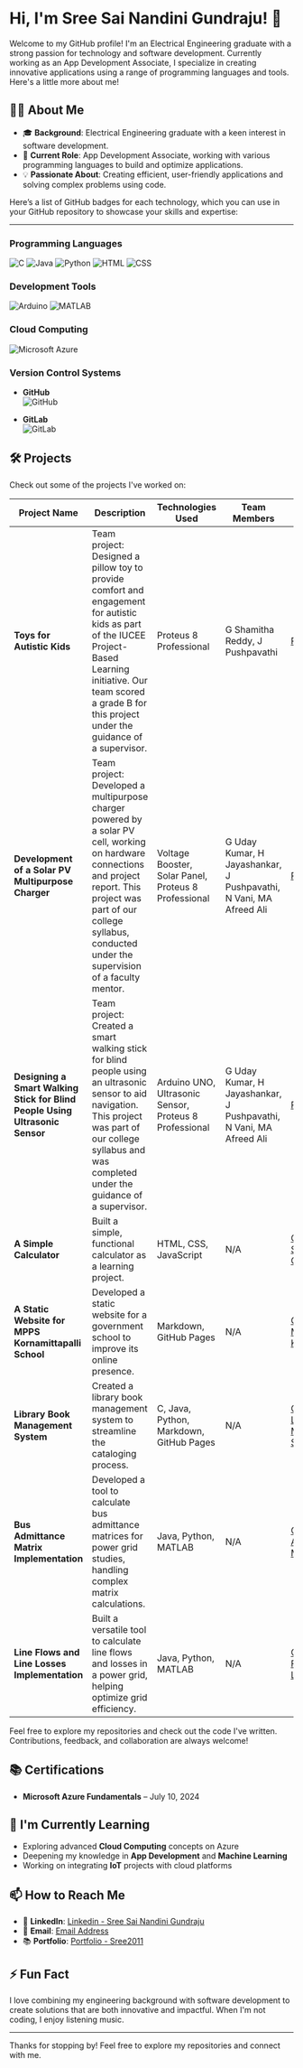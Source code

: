 # Hi, I'm Sree Sai Nandini Gundraju! 👋

Welcome to my GitHub profile! I'm an Electrical Engineering graduate with a strong passion for technology and software development. Currently working as an App Development Associate, I specialize in creating innovative applications using a range of programming languages and tools. Here's a little more about me!

## 👨‍💻 About Me
- 🎓 **Background**: Electrical Engineering graduate with a keen interest in software development.
- 💼 **Current Role**: App Development Associate, working with various programming languages to build and optimize applications.
- 💡 **Passionate About**: Creating efficient, user-friendly applications and solving complex problems using code.

Here’s a list of GitHub badges for each technology, which you can use in your GitHub repository to showcase your skills and expertise:

---

### **Programming Languages**  
  ![C](https://img.shields.io/badge/C-Beginner-red?logoColor=blue&labelColor=blue)
  ![Java](https://img.shields.io/badge/Java-Beginner-red?logoColor=blue&labelColor=blue)
  ![Python](https://img.shields.io/badge/Python-Intermediate-red?logoColor=blue&labelColor=blue)
  ![HTML](https://img.shields.io/badge/HTML-Intermediate-red?logoColor=blue&labelColor=blue)
  ![CSS](https://img.shields.io/badge/CSS-Intermediate-red?logoColor=blue&labelColor=blue)

### **Development Tools** 
  ![Arduino](https://img.shields.io/badge/Arduino%20UNO-Beginner-red?logoColor=blue&labelColor=blue)
  ![MATLAB](https://img.shields.io/badge/MATLAB-Beginner-black?logo=Java&logoColor=black&labelColor=orange)

### **Cloud Computing**
  ![Microsoft Azure](https://img.shields.io/badge/-Microsoft%20Azure-0078D4?logo=microsoft-azure&logoColor=white&style=flat)

### **Version Control Systems**
- **GitHub**  
  ![GitHub](https://img.shields.io/badge/-GitHub-181717?logo=github&logoColor=white&style=flat)

- **GitLab**  
  ![GitLab](https://img.shields.io/badge/-GitLab-FC6D26?logo=gitlab&logoColor=white&style=flat)

## 🛠️ Projects

Check out some of the projects I've worked on:

| **Project Name** | **Description** | **Technologies Used** | **Team Members** | **Link** |
|------------------|-----------------|-----------------------|------------------|----------|
| **Toys for Autistic Kids** | Team project: Designed a pillow toy to provide comfort and engagement for autistic kids as part of the IUCEE Project-Based Learning initiative. Our team scored a grade B for this project under the guidance of a supervisor. | Proteus 8 Professional | G Shamitha Reddy, J Pushpavathi | [Presentation](https://docs.google.com/presentation/d/1S8wO9kZYVjpJ093yIf9HCaSIm35YqRpH/edit?usp=sharing&ouid=100719691743885633732&rtpof=true&sd=true) |
| **Development of a Solar PV Multipurpose Charger** | Team project: Developed a multipurpose charger powered by a solar PV cell, working on hardware connections and project report. This project was part of our college syllabus, conducted under the supervision of a faculty mentor. | Voltage Booster, Solar Panel, Proteus 8 Professional | G Uday Kumar, H Jayashankar, J Pushpavathi, N Vani, MA Afreed Ali | [Report](https://drive.google.com/file/d/1PDeob6k3VOnDo0dQyoafGPzC1hCQknIQ/view?usp=sharing) |
| **Designing a Smart Walking Stick for Blind People Using Ultrasonic Sensor** | Team project: Created a smart walking stick for blind people using an ultrasonic sensor to aid navigation. This project was part of our college syllabus and was completed under the guidance of a supervisor. | Arduino UNO, Ultrasonic Sensor, Proteus 8 Professional | G Uday Kumar, H Jayashankar, J Pushpavathi, N Vani, MA Afreed Ali | [Report](https://drive.google.com/file/d/1x4I_NYl9spLyIM0BQqtgIlD4Gl3TtJzT/view?usp=sharing) |
| **A Simple Calculator** | Built a simple, functional calculator as a learning project. | HTML, CSS, JavaScript | N/A | [GitHub - A Simple Calculator](https://sree2011.github.io/a-simple-calculator/) |
| **A Static Website for MPPS Kornamittapalli School** | Developed a static website for a government school to improve its online presence. | Markdown, GitHub Pages | N/A | [GitHub - MPPS Kornamittapalli](https://sree2011.github.io/mpps-kornamittapalli/) |
| **Library Book Management System** | Created a library book management system to streamline the cataloging process. | C, Java, Python, Markdown, GitHub Pages | N/A | [GitHub - Library Book Management System](https://sree2011.github.io/library-management-system-main-doc/) |
| **Bus Admittance Matrix Implementation** | Developed a tool to calculate bus admittance matrices for power grid studies, handling complex matrix calculations. | Java, Python, MATLAB | N/A | [GitHub - Bus Admittance Matrix](https://sree2011.github.io/bus-admittance-matrix/) |
| **Line Flows and Line Losses Implementation** | Built a versatile tool to calculate line flows and losses in a power grid, helping optimize grid efficiency. | Java, Python, MATLAB | N/A | [GitHub - Line Flows and Line Losses](https://sree2011.github.io/line-flows-and-losses/) |

Feel free to explore my repositories and check out the code I've written. Contributions, feedback, and collaboration are always welcome!

## 📚 Certifications
- **Microsoft Azure Fundamentals** – July 10, 2024

## 🌱 I'm Currently Learning
- Exploring advanced **Cloud Computing** concepts on Azure
- Deepening my knowledge in **App Development** and **Machine Learning**
- Working on integrating **IoT** projects with cloud platforms

## 📫 How to Reach Me
- 💬 **LinkedIn**: [Linkedin - Sree Sai Nandini Gundraju](https://www.linkedin.com/in/g-sree-sai-nandini/)
- 📧 **Email**: [Email Address](mailto:gundrajusreesainandini@gmail.com)
- 📚 **Portfolio**: [Portfolio - Sree2011](https://sree2011.github.io/portfolio-md-Sree2011/)

## ⚡ Fun Fact
I love combining my engineering background with software development to create solutions that are both innovative and impactful. When I'm not coding, I enjoy listening music.

---

Thanks for stopping by! Feel free to explore my repositories and connect with me.
